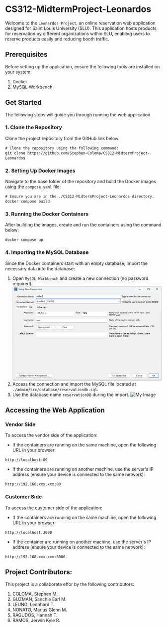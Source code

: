 # CS312-MidtermProject-Leonardos
Welcome to the `Leonardos Project`, an online reservation web application designed for Saint Louis University (SLU). This application hosts products for reservation by different organizations within SLU, enabling users to reserve products easily and reducing booth traffic.

## Prerequisites
Before setting up the application, ensure the following tools are installed on your system:
1. Docker
2. MySQL Workbench

## Get Started
The following steps will guide you through running the web application.

### 1. Clone the Repository
Clone the project repository from the GitHub link below:
```
# Clone the repository using the following command:
git clone https://github.com/Stephen-Coloma/CS312-MidtermProject-Leonardos
```

### 2. Setting Up Docker Images
Navigate to the base folder of the repository and build the Docker images using the `compose.yaml` file:
```
# Ensure you are in the ./CS312-MidtermProject-Leonardos directory.
docker compose build
```

### 3. Running the Docker Containers
After building the images, create and run the containers using the command below:
```
docker compose up
```

### 4. Importing the MySQL Database
Since the Docker containers start with an empty database, import the necessary data into the database:
1. Open `MySQL Workbench` and create a new connection (no password required).
    ![My Image](admin/assets/images/setup/create-connection.png)
2. Access the connection and import the MySQL file located at `./admin/src/database/reservationdb.sql`.
3. Use the database name `reservationDB` during the import.
    ![My Image](admin/assets/images/setup/import-database.png)

## Accessing the Web Application
### Vendor Side
To access the vendor side of the application:
* If the containers are running on the same machine, open the following URL in your browser:
```
http://localhost:80
```
* If the containers are running on another machine, use the server's IP address (ensure your device is connected to the same network):
```
http://192.168.xxx.xxx:80
```

### Customer Side
To access the customer side of the application:
* If the containers are running on the same machine, open the following URL in your browser:
```
http://localhost:3000
```
* If the container are running on another machine, use the server's IP address (ensure your device is connected to the same network):
```
http://192.168.xxx.xxx:3000
```

## Project Contributors:
This project is a collaborate effor by the following contributors:
1. COLOMA, Stephen M.
2. GUZMAN, Sanchie Earl M.
3. LEUNG, Leonhard T.
4. NONATO, Marius Glenn M.
5. RAGUDOS, Hannah T.
6. RAMOS, Jerwin Kyle R.